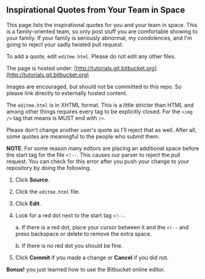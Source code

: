 Inspirational Quotes from Your Team in Space
--------------------------------

This page lists the inspirational quotes for you and your team in space.
This is a family-oriented team, so only post stuff you are comfortable
showing to your family. If your family is seriously abnormal, my
condolences, and I'm going to reject your sadly twisted pull request.

To add a quote, edit `editme.html`. Please do not edit any other files.

The page is hosted under:
[http://tutorials.git.bitbucket.org](http://tutorials.git.bitbucket.org)

Images are encouraged, but should not be committed to this repo. So please
link directly to externally hosted content.

The `editme.html` is in XHTML format. This is a little stricter than HTML and
among other things requires every tag to be explicitly closed. For the
`<img />` tag that means is MUST end with `/>`.

Please don't change another user's quote as I'll reject that as well. After
all, some quotes are meaningful to the people who submit them.

**NOTE**: For some reason many editors are placing an additional space before
the start tag for the file `<!--`. This causes our parser to reject the pull request.
You can check for this error after you push your change to your repository by doing 
the following. 

1. Click **Source**. 
2. Click the `editme.html` file.
3. Click **Edit**.
4. Look for a red dot next to the start tag `<!--`.

	a. If there is a red dot, place your cursor between it and the `<!--` and press backspace or delete 
	   to remove the extra space.
	   
	b. If there is no red dot you should be fine. 
	
5. Click **Commit** if you made a change or **Cancel** if you did not. 

**Bonus!** you just learned how to use the Bitbucket online editor.